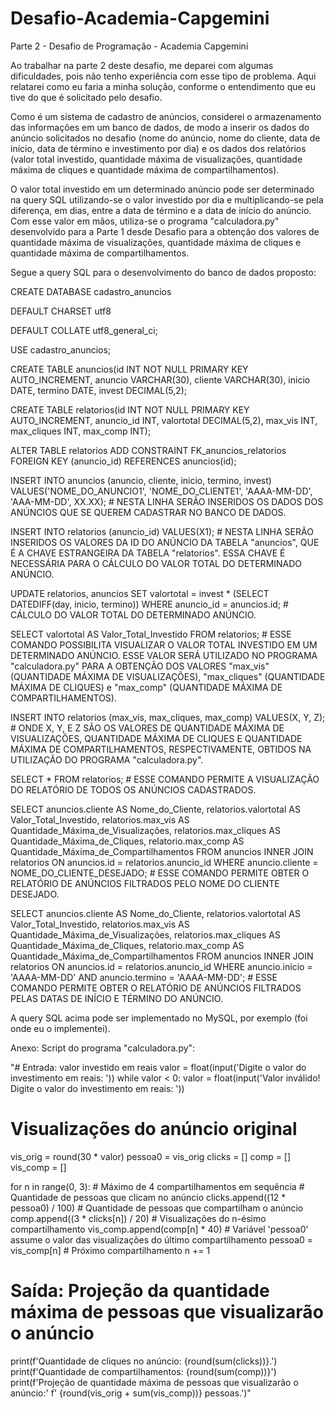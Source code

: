 # Desafio-Academia-Capgemini
Parte 2 - Desafio de Programação - Academia Capgemini

Ao trabalhar na parte 2 deste desafio, me deparei com algumas dificuldades, pois não tenho experiência com esse tipo de problema. Aqui relatarei como eu faria a minha solução, conforme o entendimento que eu tive do que é solicitado pelo desafio.

Como é um sistema de cadastro de anúncios, considerei o armazenamento das informações em um banco de dados, de modo a inserir os dados do anúncio solicitados no desafio (nome do anúncio, nome do cliente, data de início, data de término e investimento por dia) e os dados dos relatórios (valor total investido, quantidade máxima de visualizações, quantidade máxima de cliques e quantidade máxima de compartilhamentos). 

O valor total investido em um determinado anúncio pode ser determinado na query SQL utilizando-se o valor investido por dia e multiplicando-se pela diferença, em dias, entre a data de término e a data de início do anúncio. Com esse valor em mãos, utiliza-se o programa "calculadora.py" desenvolvido para a Parte 1 desde Desafio para a obtenção dos valores de quantidade máxima de visualizações, quantidade máxima de cliques e quantidade máxima de compartilhamentos.

Segue a query SQL para o desenvolvimento do banco de dados proposto:

CREATE DATABASE cadastro_anuncios

DEFAULT CHARSET utf8

DEFAULT COLLATE utf8_general_ci;

USE cadastro_anuncios;

CREATE TABLE anuncios(id INT NOT NULL PRIMARY KEY AUTO_INCREMENT, anuncio VARCHAR(30), cliente VARCHAR(30), inicio DATE, termino DATE, invest DECIMAL(5,2);

CREATE TABLE relatorios(id INT NOT NULL PRIMARY KEY AUTO_INCREMENT, anuncio_id INT, valortotal DECIMAL(5,2), max_vis INT, max_cliques INT, max_comp INT);

ALTER TABLE relatorios ADD CONSTRAINT FK_anuncios_relatorios FOREIGN KEY (anuncio_id) REFERENCES anuncios(id);

INSERT INTO anuncios (anuncio, cliente, inicio, termino, invest) VALUES('NOME_DO_ANUNCIO1', 'NOME_DO_CLIENTE1', 'AAAA-MM-DD', 'AAA-MM-DD', XX.XX);     # NESTA LINHA SERÃO INSERIDOS OS DADOS DOS ANÚNCIOS QUE SE QUEREM CADASTRAR NO BANCO DE DADOS.

INSERT INTO relatorios (anuncio_id) VALUES(X1);     # NESTA LINHA SERÃO INSERIDOS OS VALORES DA ID DO ANÚNCIO DA TABELA "anuncios", QUE É A CHAVE ESTRANGEIRA DA TABELA "relatorios". ESSA CHAVE É NECESSÁRIA PARA O CÁLCULO DO VALOR TOTAL DO DETERMINADO ANÚNCIO.

UPDATE relatorios, anuncios SET valortotal = invest * (SELECT DATEDIFF(day, inicio, termino)) WHERE anuncio_id = anuncios.id;     # CÁLCULO DO VALOR TOTAL DO DETERMINADO ANÚNCIO.

SELECT valortotal AS Valor_Total_Investido FROM relatorios;     # ESSE COMANDO POSSIBILITA VISUALIZAR O VALOR TOTAL INVESTIDO EM UM DETERMINADO ANÚNCIO. ESSE VALOR SERÁ UTILIZADO NO PROGRAMA "calculadora.py" PARA A OBTENÇÃO DOS VALORES "max_vis" (QUANTIDADE MÁXIMA DE VISUALIZAÇÕES), "max_cliques" (QUANTIDADE MÁXIMA DE CLIQUES) e "max_comp" (QUANTIDADE MÁXIMA DE COMPARTILHAMENTOS). 

INSERT INTO relatorios (max_vis, max_cliques, max_comp) VALUES(X, Y, Z);     # ONDE X, Y, E Z SÃO OS VALORES DE QUANTIDADE MÁXIMA DE VISUALIZAÇÕES, QUANTIDADE MÁXIMA DE CLIQUES E QUANTIDADE MÁXIMA DE COMPARTILHAMENTOS, RESPECTIVAMENTE, OBTIDOS NA UTILIZAÇÃO DO PROGRAMA "calculadora.py".

SELECT * FROM relatorios;     # ESSE COMANDO PERMITE A VISUALIZAÇÃO DO RELATÓRIO DE TODOS OS ANÚNCIOS CADASTRADOS.

SELECT anuncios.cliente AS Nome_do_Cliente, relatorios.valortotal AS Valor_Total_Investido, relatorios.max_vis AS Quantidade_Máxima_de_Visualizações, relatorios.max_cliques AS Quantidade_Máxima_de_Cliques, relatorio.max_comp AS Quantidade_Máxima_de_Compartilhamentos FROM anuncios INNER JOIN relatorios ON anuncios.id = relatorios.anuncio_id WHERE anuncio.cliente = NOME_DO_CLIENTE_DESEJADO;     # ESSE COMANDO PERMITE OBTER O RELATÓRIO DE ANÚNCIOS FILTRADOS PELO NOME DO CLIENTE DESEJADO.

SELECT anuncios.cliente AS Nome_do_Cliente, relatorios.valortotal AS Valor_Total_Investido, relatorios.max_vis AS Quantidade_Máxima_de_Visualizações, relatorios.max_cliques AS Quantidade_Máxima_de_Cliques, relatorio.max_comp AS Quantidade_Máxima_de_Compartilhamentos FROM anuncios INNER JOIN relatorios ON anuncios.id = relatorios.anuncio_id WHERE anuncio.inicio = 'AAAA-MM-DD' AND anuncio.termino = 'AAAA-MM-DD';     # ESSE COMANDO PERMITE OBTER O RELATÓRIO DE ANÚNCIOS FILTRADOS PELAS DATAS DE INÍCIO E TÉRMINO DO ANÚNCIO.

A query SQL acima pode ser implementado no MySQL, por exemplo (foi onde eu o implementei).

Anexo: Script do programa "calculadora.py":

"# Entrada: valor investido em reais
valor = float(input('Digite o valor do investimento em reais: '))
while valor < 0:
    valor = float(input('Valor inválido! Digite o valor do investimento em reais: '))

# Visualizações do anúncio original
vis_orig = round(30 * valor)
pessoa0 = vis_orig
clicks = []
comp = []
vis_comp = []

for n in range(0, 3):   # Máximo de 4 compartilhamentos em sequência
    # Quantidade de pessoas que clicam no anúncio
    clicks.append((12 * pessoa0) / 100)
    # Quantidade de pessoas que compartilham o anúncio
    comp.append((3 * clicks[n]) / 20)
    # Visualizações do n-ésimo compartilhamento
    vis_comp.append(comp[n] * 40)
    # Variável 'pessoa0' assume o valor das visualizações do último compartilhamento
    pessoa0 = vis_comp[n]
    # Próximo compartilhamento
    n += 1

# Saída: Projeção da quantidade máxima de pessoas que visualizarão o anúncio

print(f'Quantidade de cliques no anúncio: {round(sum(clicks))}.')
print(f'Quantidade de compartilhamentos: {round(sum(comp))}')
print(f'Projeção de quantidade máxima de pessoas que visualizarão o anúncio:'
      f' {round(vis_orig + sum(vis_comp))} pessoas.')"
      
